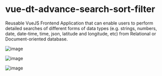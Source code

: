 # vue-dt-advance-search-sort-filter
Reusable VueJS Frontend Application that can enable users to perform detailed searches of different forms of data types (e.g. strings, numbers, date, date-time, time, json, latitude and longitude, etc) from Relational or Document-oriented database.

![image](https://github.com/emireadcode/vue-dt-advance-search-sort-filter/assets/115171092/c3040910-f3fa-4ab1-a709-3486ccc6aaf5)

![image](https://github.com/emireadcode/vue-dt-advance-search-sort-filter/assets/115171092/8437125c-2d60-45bf-a1a9-1a4b92307105)

![image](https://github.com/emireadcode/vue-dt-advance-search-sort-filter/assets/115171092/14c5c39f-c911-4f6a-96c5-1c4b44152376)
